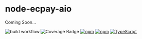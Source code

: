 # node-ecpay-aio

Coming Soon...

![build workflow](https://github.com/simenkid/node-ecpay-aio/actions/workflows/build.yml/badge.svg) ![Coverage Badge](https://img.shields.io/endpoint?url=https://gist.githubusercontent.com/simenkid/6cd8ec3f4115bc7b0fc0cb646da2dd77/raw/aadcd2ad323a5d555eeecd353729a220ed4d9a1e/node-ecpay-aio__heads_main.json) [![npm](https://img.shields.io/npm/v/node-ecpay-aio.svg?maxAge=2592000)](https://www.npmjs.com/package/node-ecpay-aio) [![npm](https://img.shields.io/npm/l/node-ecpay-aio.svg?maxAge=2592000)](https://www.npmjs.com/package/node-ecpay-aio) [![TypeScript](https://img.shields.io/badge/%3C%2F%3E-TypeScript-%230074c1.svg)](http://www.typescriptlang.org/)
